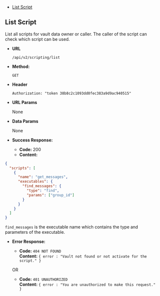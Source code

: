 - [List Script](#list-script)

## List Script

List all scripts for vault data owner or caller. The caller of the script can check which script can be used.

* **URL**

  `/api/v2/scripting/list`

* **Method:**

  `GET`

* **Header**

  `Authorization: "token 38b8c2c1093dd0fec383a9d9ac940515"`

* **URL Params**

  None

* **Data Params**

  None

* **Success Response:**

    * **Code:** 200 <br />
    * **Content:**

```json
{
  "scripts": [
    {
      "name": "get_messages",
      "executables": {
        "find_messages": {
          "type": "find",
          "params": ["group_id"]
        }
      }
    }
  ]
}
```

`find_messages` is the executable name which contains the type and parameters of the executable.

* **Error Response:**

    * **Code:** `404 NOT FOUND` <br />
      **Content:** `{ error : "Vault not found or not activate for the script." }`

  OR

    * **Code:** `401 UNAUTHORIZED` <br />
      **Content:** `{ error : "You are unauthorized to make this request." }`
      